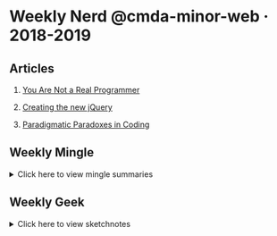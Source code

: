 # Weekly Nerd @cmda-minor-web · 2018-2019

## Articles
1) [You Are Not a Real Programmer](https://medium.com/@maanlampje/i-am-not-a-real-programmer-ae46f70934ce)

2) [Creating the new jQuery](https://medium.com/@maanlampje/creating-the-new-jquery-98fe8181f18d)

3) [Paradigmatic Paradoxes in Coding](https://medium.com/@maanlampje/paradigmatic-paradoxes-in-coding-1e85c3ab70b1)

## Weekly Mingle
<details>
  <summary>Click here to view mingle summaries</summary>

  ### ICATT
  De eerste weekly mingle vond plaats bij ICATT. We werden ontvangen door een Business Unit Manager, frontender, backender en de directeur.

  Ze begonnen het gesprek met een presentatie over hoe zij een opdracht omzetten van idee tot werkend product. Ze bleken veelal head-first te beginnen, maar sinds kort hadden ze besloten om eerst een uitgebreid ontwerpproces te starten voordat ze aan het ontwikkelen zloegen.

  Aan het einde mochten we een elevator pitch houden over wat wij wilden bereiken in onze carrières, waarin ik zei dat ik de wereld *ten goede* wil veranderen.

  ### Lifely
  Bij lifely vertelden ze vooral hoe zij scrum toepassen bij het realiseren van een project. Daarnaast werden we geattendeerd op hoe belangrijk het is voor een stagezoekende student om een goede portfolio te hebben -- dat gold ook voor toekomstige werknemers.

  ### Dept
  Bij dept draaide alles om componenten. Ze gebruikten allerlei verschillende frameworks, maar elk framework kon gebruik maken van hun persoonlijke "componentenkluis".

  In hun presentatie kregen we een klein voorbeeld van hoeveel componenten er eigenljik in een website zitten; we werden (on?)aangenaam verrast.

  De mingle werd afgesloten met een rondleiding door het gebouw -- dat zag er erg mooi uit.

  ### Elastique
  Elastique ligt in Hilversum, dus dat was bij mij om de hoek!

  De mingle begon met een rondleiding door het gebouw. Daarna werd verteld wat Elastique doet, wat *alles* blijkt te zijn. Ze hebben veel verschillende developers in dienst; front- & backenders, UI & UX en iOS & android developers.

  Een gaaf en groot bedrijf, wat gelijk ook wel een beetje een tegenvaller was, want ik kreeg niet het gevoel dat ik daar impact kon maken op de wereld. Meer één van de zoveel werknemers.

  ### Valtech
  Valtech is een bedrijf dat niet alleen in Nederland gestationeerd is; alle kantoren hebben hun eigen specialiteiten.

  We werden ontvangen door een nieuwe werknemer, waarmee wij kort hebben gepraat over wat het inhoud om developer te zijn voor Valtech.

  De persoon die ons daarna meenam voor een rondleiding had in de file gestaan. Na de rondleiding zijn we gaan zitten en kregen we een korte uitleg over wat het betekende om als developer te werken voor Valtech. De man die ons te woord stond had zelf als backender gesolliciteerd, maar had tijdenz zijn werk uitgevonden dat hij zich beter op zijn plaats voelde als frontender.

  ### Mirabeau
  We waren al op deze locatie geweest voor een voorgaand project, dus ik wist al hoe het allemaal inelkaar zat. Ik had al niet zo'n geweldig gevoel bij dit bedrijf (geen respect voor privacy en vooral "big data om de big data"), en dat werd niet beter. de mensen die ons te woord stonden hadden geen presentatie voorbereid en wij moesten maar vragen wat we wilden weten. Op zich niet verkeerd, maar ik was er al geweest en ik moet eerlijk zeggen dat ik niet heel geïnteresserd was over de details van hun werk.

  ### Q42
  We werden door twee werknemers meegenomen naar een kantoorruimte waarin we een presentatie kregen over wat Q42 doet en waar ze voor staan. Het bleek een best leuk bedrijf met interessant werkdynamiek: je had enigszins de vrijheid om te keizen waaraan je wilt (of niet wilt) werken, en tussen de opdrachten door maakten ze zelfs expliciet tijd vrij voor persoonlijke projecten die, mits ze leuk zijn, misschien wel verder ontwikkeld mogen worden onder werktijd.

  Ze vertelden wat over hun projecten, en ik heb het met ze gehad over de ethiek van klanten zoals de Staatsloterij, die zij vroeger wel als klant hadden. Het was fijn te horen dat mensen dezelfde mening hebben als ik, en dat daar de ruimte voor was bij Q42.

  Het enige jammer was dat ze helemaal geen design zelf doen -- het zijn alleen engineers/developers. Ik zou ook wel graag wat met design willen doen als ik stage moet lopen of werken.

  ### Matise
  Matise had een hele leuke locatie. We kwamen binnen en konden over een gracht rechtstreeks naar olifantenkonten kijken in Artis. Het was een klein pand, en er liepen veel honden -- op zich geen probleem, maar het rook ook ontzettend naar (natte) hond...

  De presentatie die zij hielden was kort maar krachtig, ze sloegen veel slides over met de reden dat "ze het nu al zo vaak gedaan hadden". Dat voelde een beetje raar, want er zaten daardoor allemaal gaten in het verhaal.

  Als laatste vroegen ze ons mee te denken aan één van hun aankomende opdrachten. Aan de ene kant was dat een leuke en unieke opdracht, maar aan de andere kant voel je je dan wel weer de typische stagiar die ontbetaald werk voor anderen doet.

  Het was een interessant bedrijf, maar nadat ik hoorde dat ze voor elke opdracht (hoe klein dan ook) gelijk grepen naar Vue, en er weinig aandachty werd besteed aan accessibility (want dat zou extra geld kosten?), leek het me niet de beste plek om stage te lopen of te werken.
</details>

## Weekly Geek
<details>
  <summary>Click here to view sketchnotes</summary>

  ### Sketchnotes met Maaike van Cruchten en Brit Wijnmaalen CMD
  ![](./images/sketchnotes2.jpg)
  ![](./images/sketchnotes3.jpg)
  ![](./images/sketchnotes1.jpg)

  ### Stephan Hay over Design Patterns
  ![](./images/dp.jpg)

  ### Cyd Stumpel (ex) & Dennis Spierenburg (ex) over werken als Frontender bij Matise
  Was ik helaas niet bij.

  ### Maike Klip over ontwerpen voor vluchtelingen CMD ICONS
  ![](./images/duo2.jpg)
  ![](./images/duo1.jpg)

  ### Ischa Gast over A11y Schiphol
  ![](./images/schiphol.jpg)

  ### Workshop PE de Voorhoede
  ![](./images/voorhoede.jpg)

  ### Daan Rongen over afstuderen en je eigen signatuur behouden
  ![](./images/daan2.jpg)
  ![](./images/daan1.jpg)
</details>